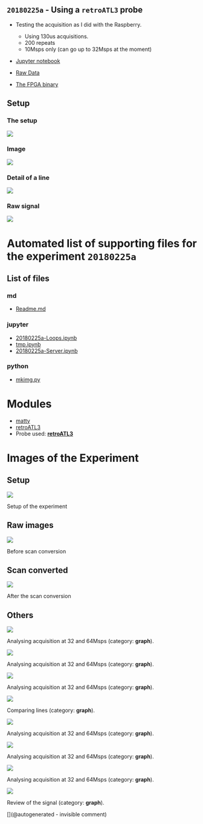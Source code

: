 ## `20180225a` - Using a `retroATL3` probe

* Testing the acquisition as I did with the Raspberry.
  * Using 130us acquisitions.
  * 200 repeats
  * 10Msps only (can go up to 32Msps at the moment)

* [Jupyter notebook ](/matty/20180225a/20180225a-Loops.ipynb)
* [Raw Data](/matty/20180225a/FI-200-0-VGA@0x22-spimode1-10msps.csv)
* [The FPGA binary](/matty/20180224b/20180224b-binary.bin)

## Setup

### The setup

![](/matty/20180225a/IMG_20180225_184226.jpg)

### Image

![](/matty/20180225a/probe.jpg)

### Detail of a line

![](/matty/20180225a/line70.jpg)

### Raw signal

![](/matty/20180225a/raw.jpg)


# Automated list of supporting files for the __experiment `20180225a`__

## List of files

### md

* [Readme.md](/matty/20180225a/Readme.md)


### jupyter

* [20180225a-Loops.ipynb](/matty/20180225a/20180225a-Loops.ipynb)
* [tmp.ipynb](/tmp.ipynb)
* [20180225a-Server.ipynb](/matty/20180225a/20180225a-Server.ipynb)


### python

* [mkimg.py](/matty/20180225a/mkimg.py)





# Modules

* [matty](/matty/)
* [retroATL3](/retroATL3/)
* Probe used: __[retroATL3](/include/probes/auto/retroATL3.md)__




# Images of the Experiment

## Setup

![](/matty/20180225a/IMG_20180225_184226.jpg)

Setup of the experiment

## Raw images

![](/matty/20180225a/raw.jpg)

Before scan conversion

## Scan converted

![](/matty/20180225a/probe.jpg)

After the scan conversion

## Others

![](/matty/v0.1/images/2018-02-27.jpg)

Analysing acquisition at 32 and 64Msps (category: __graph__).

![](/matty/v0.1/images/20180227/One-0-VGA@0x22-spimode1-32msps.jpg)

Analysing acquisition at 32 and 64Msps (category: __graph__).

![](/matty/v0.1/images/20180227/One-5-VGA@0x22-spimode1-64msps.jpg)

Analysing acquisition at 32 and 64Msps (category: __graph__).

![](/matty/20180226a/compare_version.jpg)

Comparing lines (category: __graph__).

![](/matty/20180227a/One-0-VGA@0x22-spimode1-32msps.jpg)

Analysing acquisition at 32 and 64Msps (category: __graph__).

![](/matty/20180227a/32_64.jpg)

Analysing acquisition at 32 and 64Msps (category: __graph__).

![](/matty/20180227a/One-5-VGA@0x22-spimode1-64msps.jpg)

Analysing acquisition at 32 and 64Msps (category: __graph__).

![](/matty/20180225a/line70.jpg)

Review of the signal (category: __graph__).










[](@autogenerated - invisible comment)